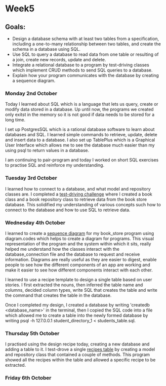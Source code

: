 <h1>Week5</h1>

<h2>Goals:</h2>

- Design a database schema with at least two tables from a specification, including a one-to-many relationship between two tables, and create the schema in a database using SQL.
- Use SQL to query a database to read data from one table or resulting of a join, create new records, update and delete.
- Integrate a relational database to a program by test-driving classes which implement CRUD methods to send SQL queries to a database.
- Explain how your program communicates with the database by creating a sequence diagram.

<h3>Monday 2nd October</h3>

Today I learned about SQL which is a language that lets us query, create or modify data stored in a database. Up until now, the programs we created only exitst in the memory so it is not good if data needs to be stored for a long time.

I set up PostgresSQL which is a rational database software to learn about databases and SQL. I learned simple commands to retrieve, update, delete and insert data to a database. I also set up TablePlus which is a Graphical User Interface which allows me to see the database much easier than my using psql to return values in a database.

I am continuing to pair-program and today I worked on short SQL exercises to practise SQL and reinforce my understanding. 

<h3>Tuesday 3rd October</h3>

I learned how to connect to a database, and what model and repository classes are. I completed a [test-driving challenge](https://github.com/sandrasoi/book_store) where I created a book class and a book repository class to retrieve data from the book store database. This solidified my understanding of various concepts such how to connect to the database and how to use SQL to retrieve data. 

<h3>Wednesday 4th October</h3>

I learned to create a [sequence diagram](https://github.com/sandrasoi/My-Makers-Journey/blob/main/My-Programs/databases/sequence%20diagram%20book%20store.svg) for my book_store program using diagram.codes which helps to create a diagram for programs. This visual representation of the program and the system within which it sits, really helped me understand how the classes interact with the database_connection file and the database to request and receive information. Diagrams are really useful as they are easier to digest, enable people to see how the different components of an app are working and make it easier to see how different components interact with each other. 

I learned to use a recipe template to design a single table based on user stories. I first extracted the nouns, then inferred the table name and columns, decided column types, write SQL that creates the table and write the command that creates the table in the database. 

Once I completed my design, I created a database by writing 'createdb <database_name>' in the terminal, then I copied the SQL code into a file which allowed me to create a table into the newly formed database by writing psql -h 127.0.0.1 student_directory_1 < students_table.sql. 

<h3>Thursday 5th October</h3>

I practised using the design recipe today, creating a new database and adding a table to it. I test-drove a single [recipes table](https://github.com/sandrasoi/recipe_directory/tree/main) by creating a model and repository class that contained a couple of methods. This program showed all the recipes within the table and allowed a specific recipe to be extracted. 

<h3>Friday 6th October</h3>

